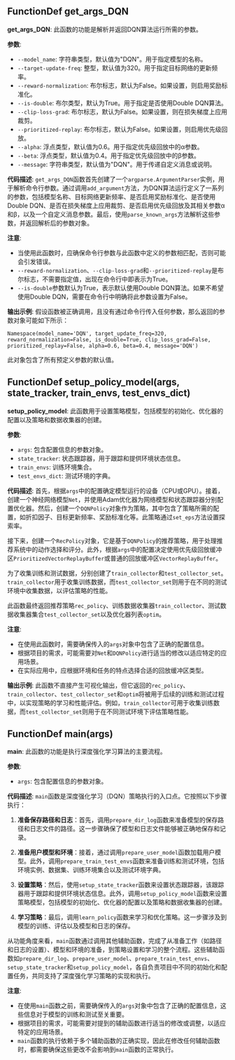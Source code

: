 ## FunctionDef get_args_DQN
**get_args_DQN**: 此函数的功能是解析并返回DQN算法运行所需的参数。

**参数**:
- `--model_name`: 字符串类型，默认值为"DQN"。用于指定模型的名称。
- `--target-update-freq`: 整型，默认值为320。用于指定目标网络的更新频率。
- `--reward-normalization`: 布尔标志，默认为False。如果设置，则启用奖励标准化。
- `--is-double`: 布尔类型，默认为True。用于指定是否使用Double DQN算法。
- `--clip-loss-grad`: 布尔标志，默认为False。如果设置，则在损失梯度上应用裁剪。
- `--prioritized-replay`: 布尔标志，默认为False。如果设置，则启用优先级回放。
- `--alpha`: 浮点类型，默认值为0.6。用于指定优先级回放中的α参数。
- `--beta`: 浮点类型，默认值为0.4。用于指定优先级回放中的β参数。
- `--message`: 字符串类型，默认值为"DQN"。用于传递自定义消息或说明。

**代码描述**:
`get_args_DQN`函数首先创建了一个`argparse.ArgumentParser`实例，用于解析命令行参数。通过调用`add_argument`方法，为DQN算法运行定义了一系列的参数，包括模型名称、目标网络更新频率、是否启用奖励标准化、是否使用Double DQN、是否在损失梯度上应用裁剪、是否启用优先级回放及其相关参数α和β，以及一个自定义消息参数。最后，使用`parse_known_args`方法解析这些参数，并返回解析后的参数对象。

**注意**:
- 当使用此函数时，应确保命令行参数与此函数中定义的参数相匹配，否则可能会引发错误。
- `--reward-normalization`、`--clip-loss-grad`和`--prioritized-replay`是布尔标志，不需要指定值，出现在命令行中即表示为True。
- `--is-double`参数默认为True，表示默认使用Double DQN算法。如果不希望使用Double DQN，需要在命令行中明确将此参数设置为False。

**输出示例**:
假设函数被正确调用，且没有通过命令行传入任何参数，那么返回的参数对象可能如下所示：
```
Namespace(model_name='DQN', target_update_freq=320, reward_normalization=False, is_double=True, clip_loss_grad=False, prioritized_replay=False, alpha=0.6, beta=0.4, message='DQN')
```
此对象包含了所有预定义参数的默认值。
## FunctionDef setup_policy_model(args, state_tracker, train_envs, test_envs_dict)
**setup_policy_model**: 此函数用于设置策略模型，包括模型的初始化、优化器的配置以及策略和数据收集器的创建。

**参数**:
- `args`: 包含配置信息的参数对象。
- `state_tracker`: 状态跟踪器，用于跟踪和提供环境状态信息。
- `train_envs`: 训练环境集合。
- `test_envs_dict`: 测试环境的字典。

**代码描述**:
首先，根据`args`中的配置确定模型运行的设备（CPU或GPU）。接着，创建一个神经网络模型`Net`，并使用Adam优化器为网络模型和状态跟踪器分别配置优化器。然后，创建一个`DQNPolicy`对象作为策略，其中包含了策略所需的配置，如折扣因子、目标更新频率、奖励标准化等。此策略通过`set_eps`方法设置探索率。

接下来，创建一个`RecPolicy`对象，它是基于`DQNPolicy`的推荐策略，用于处理推荐系统中的动作选择和评分。此外，根据`args`中的配置决定使用优先级回放缓冲区`PrioritizedVectorReplayBuffer`或普通的回放缓冲区`VectorReplayBuffer`。

为了收集训练和测试数据，分别创建了`train_collector`和`test_collector_set`。`train_collector`用于收集训练数据，而`test_collector_set`则用于在不同的测试环境中收集数据，以评估策略的性能。

此函数最终返回推荐策略`rec_policy`、训练数据收集器`train_collector`、测试数据收集器集合`test_collector_set`以及优化器列表`optim`。

**注意**:
- 在使用此函数时，需要确保传入的`args`对象中包含了正确的配置信息。
- 根据项目的需求，可能需要对`Net`和`DQNPolicy`进行适当的修改以适应特定的应用场景。
- 在实际应用中，应根据环境和任务的特点选择合适的回放缓冲区类型。

**输出示例**:
此函数不直接产生可视化输出，但它返回的`rec_policy`、`train_collector`、`test_collector_set`和`optim`将被用于后续的训练和测试过程中，以实现策略的学习和性能评估。例如，`train_collector`可用于收集训练数据，而`test_collector_set`则用于在不同测试环境下评估策略性能。
## FunctionDef main(args)
**main**: 此函数的功能是执行深度强化学习算法的主要流程。

**参数**:
- `args`: 包含配置信息的参数对象。

**代码描述**:
`main`函数是深度强化学习（DQN）策略执行的入口点。它按照以下步骤执行：

1. **准备保存路径和日志**：首先，调用`prepare_dir_log`函数来准备模型的保存路径和日志文件的路径。这一步骤确保了模型和日志文件能够被正确地保存和记录。

2. **准备用户模型和环境**：接着，通过调用`prepare_user_model`函数加载用户模型。此外，调用`prepare_train_test_envs`函数来准备训练和测试环境，包括环境实例、数据集、训练环境集合以及测试环境字典。

3. **设置策略**：然后，使用`setup_state_tracker`函数来设置状态跟踪器，该跟踪器用于跟踪和提供环境状态信息。此外，调用`setup_policy_model`函数来设置策略模型，包括模型的初始化、优化器的配置以及策略和数据收集器的创建。

4. **学习策略**：最后，调用`learn_policy`函数来学习和优化策略。这一步骤涉及到模型的训练、评估以及模型和日志的保存。

从功能角度来看，`main`函数通过调用其他辅助函数，完成了从准备工作（如路径和日志的设置）、模型和环境的准备，到策略设置和学习的整个流程。这些辅助函数如`prepare_dir_log`、`prepare_user_model`、`prepare_train_test_envs`、`setup_state_tracker`和`setup_policy_model`，各自负责项目中不同的初始化和配置任务，共同支持了深度强化学习策略的实现和执行。

**注意**:
- 在使用`main`函数之前，需要确保传入的`args`对象中包含了正确的配置信息，这些信息对于模型的训练和测试至关重要。
- 根据项目的需求，可能需要对提到的辅助函数进行适当的修改或调整，以适应特定的应用场景。
- `main`函数的执行依赖于多个辅助函数的正确实现，因此在修改任何辅助函数时，都需要确保这些更改不会影响到`main`函数的正常执行。
